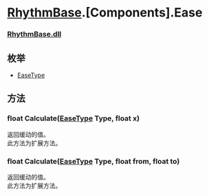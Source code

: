 # [RhythmBase](../namespaces.md).[Components].Ease  




### [RhythmBase.dll](../assembly/RhythmBase.md)  
  


## 枚举  
- [EaseType](../enum/EaseType.md)  
  


## 方法  
  




### float Calculate([EaseType](../enum/EaseType.md) Type, float x)  
返回缓动的值。  
此方法为扩展方法。  




### float Calculate([EaseType](../enum/EaseType.md) Type, float from, float to)  
返回缓动的值。  
此方法为扩展方法。  